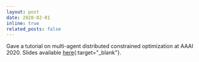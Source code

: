 ```yaml
---
layout: post
date: 2020-02-01
inline: true
related_posts: false
---
```


Gave a tutorial on multi-agent distributed constrained optimization at AAAI 2020. Slides available [here](/assets/pdf/tutorial-aaai20-dcop.pdf){:target="_blank"}.